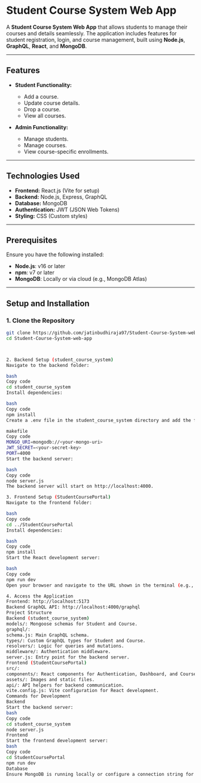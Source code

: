 # Student Course System Web App

A **Student Course System Web App** that allows students to manage their courses and details seamlessly. The application includes features for student registration, login, and course management, built using **Node.js**, **GraphQL**, **React**, and **MongoDB**.

---

## Features
- **Student Functionality:**
  - Add a course.
  - Update course details.
  - Drop a course.
  - View all courses.

- **Admin Functionality:**
  - Manage students.
  - Manage courses.
  - View course-specific enrollments.

---

## Technologies Used
- **Frontend:** React.js (Vite for setup)
- **Backend:** Node.js, Express, GraphQL
- **Database:** MongoDB
- **Authentication:** JWT (JSON Web Tokens)
- **Styling:** CSS (Custom styles)

---

## Prerequisites
Ensure you have the following installed:
- **Node.js**: v16 or later
- **npm**: v7 or later
- **MongoDB**: Locally or via cloud (e.g., MongoDB Atlas)

---

## Setup and Installation

### 1. Clone the Repository
```bash
git clone https://github.com/jatinbudhiraja97/Student-Course-System-web-app.git
cd Student-Course-System-web-app



2. Backend Setup (student_course_system)
Navigate to the backend folder:

bash
Copy code
cd student_course_system
Install dependencies:

bash
Copy code
npm install
Create a .env file in the student_course_system directory and add the following variables:

makefile
Copy code
MONGO_URI=mongodb://<your-mongo-uri>
JWT_SECRET=<your-secret-key>
PORT=4000
Start the backend server:

bash
Copy code
node server.js
The backend server will start on http://localhost:4000.

3. Frontend Setup (StudentCoursePortal)
Navigate to the frontend folder:

bash
Copy code
cd ../StudentCoursePortal
Install dependencies:

bash
Copy code
npm install
Start the React development server:

bash
Copy code
npm run dev
Open your browser and navigate to the URL shown in the terminal (e.g., http://localhost:5173).

4. Access the Application
Frontend: http://localhost:5173
Backend GraphQL API: http://localhost:4000/graphql
Project Structure
Backend (student_course_system)
models/: Mongoose schemas for Student and Course.
graphql/:
schema.js: Main GraphQL schema.
types/: Custom GraphQL types for Student and Course.
resolvers/: Logic for queries and mutations.
middleware/: Authentication middleware.
server.js: Entry point for the backend server.
Frontend (StudentCoursePortal)
src/:
components/: React components for Authentication, Dashboard, and Course management.
assets/: Images and static files.
api/: API helpers for backend communication.
vite.config.js: Vite configuration for React development.
Commands for Development
Backend
Start the backend server:
bash
Copy code
cd student_course_system
node server.js
Frontend
Start the frontend development server:
bash
Copy code
cd StudentCoursePortal
npm run dev
Database
Ensure MongoDB is running locally or configure a connection string for MongoDB Atlas in .env.

